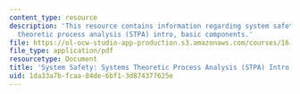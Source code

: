 ```yaml
---
content_type: resource
description: 'This resource contains information regarding system safety: Systems
  theoretic process analysis (STPA) intro, basic components.'
file: https://ol-ocw-studio-app-production.s3.amazonaws.com/courses/16-63j-system-safety-spring-2016/1da33a7bfcaa84de6bf13d874377625e_MIT16_63JS16_LecNotes10.pdf
file_type: application/pdf
resourcetype: Document
title: 'System Safety: Systems Theoretic Process Analysis (STPA) Intro, Basic Components'
uid: 1da33a7b-fcaa-84de-6bf1-3d874377625e
---
```

